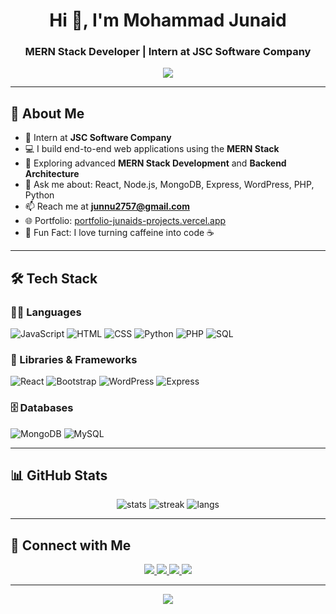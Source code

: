<h1 align="center">Hi 👋, I'm Mohammad Junaid</h1>
<h3 align="center">MERN Stack Developer | Intern at JSC Software Company</h3>

<p align="center">
  <img src="https://readme-typing-svg.herokuapp.com?font=Fira+Code&duration=4000&pause=1000&center=true&width=435&lines=Full+Stack+Web+Developer;MERN+Stack+Specialist;Open+Source+Contributor;Tech+Enthusiast+%F0%9F%92%BB" />
</p>

---

## 🚀 About Me

- 💼 Intern at **JSC Software Company**
- 💻 I build end-to-end web applications using the **MERN Stack**
- 🌱 Exploring advanced **MERN Stack Development** and **Backend Architecture**
- 💬 Ask me about: React, Node.js, MongoDB, Express, WordPress, PHP, Python
- 📫 Reach me at **junnu2757@gmail.com**
- 🌐 Portfolio: [portfolio-junaids-projects.vercel.app](https://portfolio-junaids-projects-006ff7f4.vercel.app/)
- 🧳 Fun Fact: I love turning caffeine into code ☕

---

## 🛠️ Tech Stack

### 👨‍💻 Languages
![JavaScript](https://img.shields.io/badge/JavaScript-%23323330.svg?style=flat&logo=javascript)
![HTML](https://img.shields.io/badge/HTML5-E34F26?style=flat&logo=html5&logoColor=white)
![CSS](https://img.shields.io/badge/CSS3-%231572B6.svg?style=flat&logo=css3&logoColor=white)
![Python](https://img.shields.io/badge/Python-3776AB.svg?style=flat&logo=python&logoColor=white)
![PHP](https://img.shields.io/badge/PHP-777BB4.svg?style=flat&logo=php&logoColor=white)
![SQL](https://img.shields.io/badge/SQL-4479A1.svg?style=flat&logo=mysql&logoColor=white)

### 🧰 Libraries & Frameworks
![React](https://img.shields.io/badge/React-%2320232a.svg?style=flat&logo=react&logoColor=%2361DAFB)
![Bootstrap](https://img.shields.io/badge/Bootstrap-563D7C.svg?style=flat&logo=bootstrap&logoColor=white)
![WordPress](https://img.shields.io/badge/WordPress-21759B.svg?style=flat&logo=wordpress&logoColor=white)
![Express](https://img.shields.io/badge/Express.js-404D59.svg?style=flat)

### 🗄️ Databases
![MongoDB](https://img.shields.io/badge/MongoDB-%2347A248.svg?style=flat&logo=mongodb&logoColor=white)
![MySQL](https://img.shields.io/badge/MySQL-%2300f.svg?style=flat&logo=mysql&logoColor=white)

---

## 📊 GitHub Stats
<p align="center">
  <img src="https://github-readme-stats.vercel.app/api?username=junaid1506&show_icons=true&theme=radical" alt="stats"/>
  <img src="https://github-readme-streak-stats.herokuapp.com/?user=junaid1506&theme=radical" alt="streak"/>
  <img src="https://github-readme-stats.vercel.app/api/top-langs/?username=junaid1506&layout=compact&theme=radical" alt="langs"/>
</p>

---

## 🔗 Connect with Me
<p align="center">
  <a href="https://www.linkedin.com/in/mohammad-junaid-a13275319/" target="_blank">
    <img src="https://img.shields.io/badge/LinkedIn-%230077B5.svg?style=flat&logo=linkedin&logoColor=white" />
  </a>
  <a href="https://portfolio-junaids-projects-006ff7f4.vercel.app/" target="_blank">
    <img src="https://img.shields.io/badge/Portfolio-%23000000.svg?style=flat&logo=firefox&logoColor=white" />
  </a>
  <a href="mailto:junnu2757@gmail.com">
    <img src="https://img.shields.io/badge/Gmail-D14836?style=flat&logo=gmail&logoColor=white" />
  </a>
  <a href="https://github.com/junaid1506" target="_blank">
    <img src="https://img.shields.io/badge/GitHub-100000?style=flat&logo=github&logoColor=white" />
  </a>
</p>

---

<p align="center">
  <img src="https://quotes-github-readme.vercel.app/api?type=horizontal&theme=dark" />
</p>
